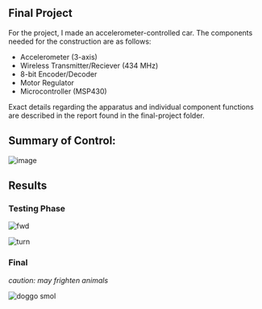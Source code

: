 ## Final Project

For the project, I made an accelerometer-controlled car. The components needed for the construction are as follows:

- Accelerometer (3-axis)
- Wireless Transmitter/Reciever (434 MHz)
- 8-bit Encoder/Decoder
- Motor Regulator
- Microcontroller (MSP430)

Exact details regarding the apparatus and individual component functions are described in the report found in the final-project folder.

## Summary of Control:

![image](https://github.com/raveelt/electronics-lab/assets/64331687/83fe5340-24d1-45f9-be12-b4c80dd8a426)

## Results

### Testing Phase
![fwd](https://github.com/raveelt/electronics-lab/assets/64331687/5ac98d32-2c2a-4bca-88fd-c699c2634b62)


![turn](https://github.com/raveelt/electronics-lab/assets/64331687/854a2b5f-c269-4ed2-847d-f5d8adbc941f)


### Final
*caution: may frighten animals*

![doggo smol](https://github.com/raveelt/electronics-lab/assets/64331687/bae6e53c-b302-4ad7-a483-126721e18458)

